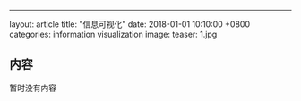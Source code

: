 ---
layout: article
title:  "信息可视化"
date:   2018-01-01 10:10:00 +0800
categories: information visualization
image:
  teaser: 1.jpg

## 内容
暂时没有内容
